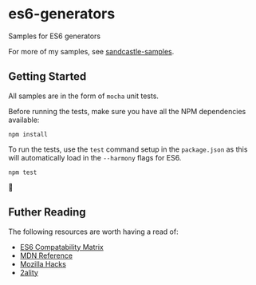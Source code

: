 # es6-generators
Samples for ES6 generators

For more of my samples, see [sandcastle-samples](https://github.com/sandcastle-samples).


## Getting Started

All samples are in the form of `mocha` unit tests.

Before running the tests, make sure you have all the NPM dependencies available:

```shell
npm install
```

To run the tests, use the `test` command setup in the `package.json` as this will
automatically load in the `--harmony` flags for ES6.

```shell
npm test
```

:tada:


## Futher Reading

The following resources are worth having a read of:

- [ES6 Compatability Matrix](https://kangax.github.io/compat-table/es6/)
- [MDN Reference](https://developer.mozilla.org/en-US/docs/Web/JavaScript/Reference/Statements/function*)
- [Mozilla Hacks](https://hacks.mozilla.org/2015/05/es6-in-depth-generators/)
- [2ality](http://www.2ality.com/2015/03/es6-generators.html)

